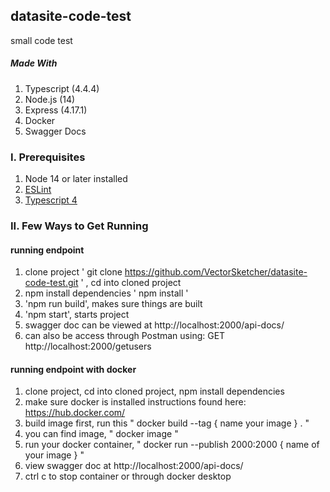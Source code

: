 ## datasite-code-test
small code test
##### Made With
1. Typescript (4.4.4)
2. Node.js (14)
3. Express (4.17.1)
4. Docker
5. Swagger Docs
### I. Prerequisites
1. Node 14 or later installed
2. [ESLint](https://eslint.org/)
3. [Typescript 4](https://www.typescriptlang.org/docs/) 

### II. Few Ways to Get Running
#### running endpoint 
1. clone project ' git clone https://github.com/VectorSketcher/datasite-code-test.git ' , cd into cloned project
2. npm install dependencies ' npm install '
3. 'npm run build', makes sure things are built
4. 'npm start', starts project
5. swagger doc can be viewed at http://localhost:2000/api-docs/
6. can also be access through Postman using: GET http://localhost:2000/getusers
#### running endpoint with docker 
1. clone project, cd into cloned project, npm install dependencies
1. make sure docker is installed instructions found here: https://hub.docker.com/
2. build image first, run this " docker build --tag { name your image } . "
3. you can find image, " docker image "
4. run your docker container, " docker run --publish 2000:2000 { name of your image } "
5. view swagger doc at http://localhost:2000/api-docs/ 
4. ctrl c to stop container or through docker desktop

